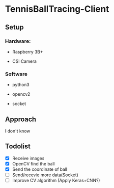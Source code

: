 # TennisBallTracing-Client

## Setup

### Hardware:

- Raspberry 3B+

- CSI Camera

### Software

- python3

- opencv2

- socket

## Approach

I don't know

## Todolist

- [x] Receive images
- [x] OpenCV find the ball
- [x] Send the coordinate of ball
- [ ] Send/recevie more data(Socket)
- [ ] Improve CV algorithm (Apply Keras+CNN?)
